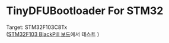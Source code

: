 TinyDFUBootloader For STM32
===========================

Target: STM32F103C8Tx</br>
(<a href="https://www.devicemart.co.kr/goods/view?no=1329653">STM32F103 BlackPill 보드</a>에서 테스트 )


